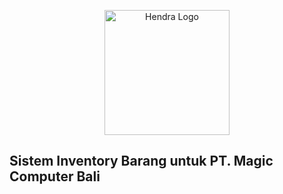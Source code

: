 <p align="center"><a href="https://www.imadehendrawijaya.com/" target="_blank"><img src="https://www.imadehendrawijaya.com/images/logo.png" width="200" alt="Hendra Logo"></a></p>


## Sistem Inventory Barang untuk PT. Magic Computer Bali



